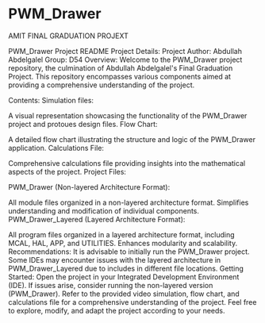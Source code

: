 # PWM_Drawer
AMIT FINAL GRADUATION PROJEXT


PWM_Drawer Project README
Project Details:
Project Author: Abdullah Abdelgalel
Group: D54
Overview:
Welcome to the PWM_Drawer project repository, the culmination of Abdullah Abdelgalel's Final Graduation Project. This repository encompasses various components aimed at providing a comprehensive understanding of the project.

Contents:
Simulation files:

A visual representation showcasing the functionality of the PWM_Drawer project and protoues design files.
Flow Chart:

A detailed flow chart illustrating the structure and logic of the PWM_Drawer application.
Calculations File:

Comprehensive calculations file providing insights into the mathematical aspects of the project.
Project Files:

PWM_Drawer (Non-layered Architecture Format):

All module files organized in a non-layered architecture format. Simplifies understanding and modification of individual components.
PWM_Drawer_Layered (Layered Architecture Format):

All program files organized in a layered architecture format, including MCAL, HAL, APP, and UTILITIES. Enhances modularity and scalability.
Recommendations:
It is advisable to initially run the PWM_Drawer project. Some IDEs may encounter issues with the layered architecture in PWM_Drawer_Layered due to includes in different file locations.
Getting Started:
Open the project in your Integrated Development Environment (IDE).
If issues arise, consider running the non-layered version (PWM_Drawer).
Refer to the provided video simulation, flow chart, and calculations file for a comprehensive understanding of the project.
Feel free to explore, modify, and adapt the project according to your needs.
